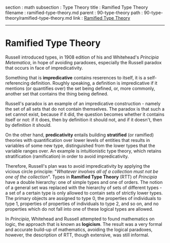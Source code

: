 section    : math
subsection : Type Theory
title      : Ramified Type Theory
filename   : ramified-type-theory.md
parent     : 90-type-theory
path       : 90-type-theory/ramified-type-theory.md
link       : [Ramified Type Theory](90-type-theory/ramified-type-theory.md)

---

# Ramified Type Theory

Russell introduced types, in 1908 edition of his and Whitehead's _Principia Metematica_, in hope of avoiding paradoxes, especially the Russell paradox that occurs in face of impredicativity.

Something that is **impredicative** contains reserences to itself, it is a self-referencing definition. Roughly speaking, a definition is impredicative if it mentions (or quantifies over) the set being defined, or, more commonly, another set that contains the thing being defined.

Russell's paradox is an example of an impredicative construction - namely the set of all sets that do not contain themselves. The paradox is that such a set cannot exist, because if it did, the question becomes whether it contains itself or not: if it does, then by definition it should not, and if it doesn't, then by definition it should.

On the other hand, **predicativity** entails building **stratified** (or ramified) theories with quantification over lower levels of entities that results in variables of some new type, distinguished from the lower types that the variable ranges over. An example is intuitionistic type theory, which retains stratification (ramification) in order to avoid impredicativity.

Therefore, Russell's plan was to avoid impredicativity by applying the vicious circle principle: "_Whatever involves all of a collection must not be one of the collection_". Types in **Ramified Type Theory** (RTT) of _Principia_ have a double hierarchy: one of simple types and one of orders. The notion of a general set was replaced with the hierarchy of sets of different types - a set of a certain type is only allowed to contain sets of strictly lower types. The primary objects are assigned to type 0, the properties of individuals to type 1, properties of properties of individuals to type 2, and so on, and no properties which do not fall into one of these logical types are allowed.

In _Principia_, Whitehead and Russell attempted to found mathematics on logic, the approach that is known as **logicism**. The result was a very formal and accurate build-up of mathematics, avoiding the logical paradoxes, however, the description of RTT, though extensive, was still informal.
